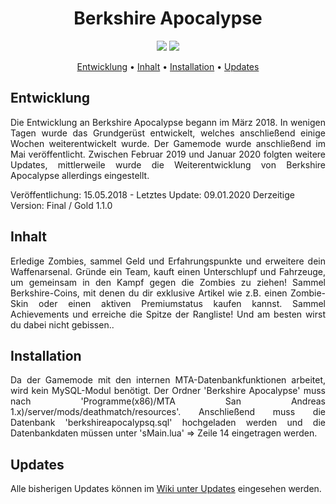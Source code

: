<h1 align = "center">Berkshire Apocalypse</h1>

<p align = "center">
  <a href = "https://github.com/raydNDev/BerkshireApocalypse/commits/master" title = "Last Commit"><img src = "https://img.shields.io/github/last-commit/raydNDev/BerkshireApocalypse?style=flat"></a>
  <a href = "https://github.com/raydNDev/BerkshireApocalypse/issues" title = "Open Issues"><img src = "https://img.shields.io/github/issues/raydNDev/BerkshireApocalypse?style=flat"></a>
</p>

<p align = "center">
  <a href = "#entwicklung">Entwicklung</a> •
  <a href = "#inhalt">Inhalt</a> •
  <a href = "#installation">Installation</a> •
  <a href = "#updates">Updates</a>
</p>

## Entwicklung
<p align = "justify">Die Entwicklung an Berkshire Apocalypse begann im März 2018. In wenigen Tagen wurde das Grundgerüst entwickelt, welches anschließend einige Wochen weiterentwickelt wurde. Der Gamemode wurde anschließend im Mai veröffentlicht. Zwischen Februar 2019 und Januar 2020 folgten weitere Updates, mittlerweile wurde die Weiterentwicklung von Berkshire Apocalypse allerdings eingestellt.

Veröffentlichung: 15.05.2018 - Letztes Update: 09.01.2020
Derzeitige Version: Final / Gold 1.1.0
</p>

## Inhalt
<p align = "justify">Erledige Zombies, sammel Geld und Erfahrungspunkte und erweitere dein Waffenarsenal. Gründe ein Team, kauft einen Unterschlupf und Fahrzeuge, um gemeinsam in den Kampf gegen die Zombies zu ziehen! Sammel Berkshire-Coins, mit denen du dir exklusive Artikel wie z.B. einen Zombie-Skin oder einen aktiven Premiumstatus kaufen kannst. Sammel Achievements und erreiche die Spitze der Rangliste! Und am besten wirst du dabei nicht gebissen..</p>

## Installation
<p align = "justify">Da der Gamemode mit den internen MTA-Datenbankfunktionen arbeitet, wird kein MySQL-Modul benötigt. Der Ordner 'Berkshire Apocalypse' muss nach 'Programme(x86)/MTA San Andreas 1.x)/server/mods/deathmatch/resources'. Anschließend muss die Datenbank 'berkshireapocalypsq.sql' hochgeladen werden und die Datenbankdaten müssen unter 'sMain.lua' => Zeile 14 eingetragen werden.</p>

## Updates
<p align = "justify">Alle bisherigen Updates können im <a href = "https://github.com/raydNDev/BerkshireApocalypse/wiki/Updates">Wiki unter Updates</a> eingesehen werden.</p>
